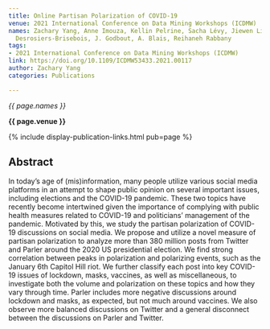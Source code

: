 ```yaml
---
title: Online Partisan Polarization of COVID-19
venue: 2021 International Conference on Data Mining Workshops (ICDMW)
names: Zachary Yang, Anne Imouza, Kellin Pelrine, Sacha Lévy, Jiewen Liu, Gabrielle
  Desrosiers-Brisebois, J. Godbout, A. Blais, Reihaneh Rabbany
tags:
- 2021 International Conference on Data Mining Workshops (ICDMW)
link: https://doi.org/10.1109/ICDMW53433.2021.00117
author: Zachary Yang
categories: Publications

---
```


*{{ page.names }}*

**{{ page.venue }}**

{% include display-publication-links.html pub=page %}

## Abstract

In today’s age of (mis)information, many people utilize various social media platforms in an attempt to shape public opinion on several important issues, including elections and the COVID-19 pandemic. These two topics have recently become intertwined given the importance of complying with public health measures related to COVID-19 and politicians’ management of the pandemic. Motivated by this, we study the partisan polarization of COVID-19 discussions on social media. We propose and utilize a novel measure of partisan polarization to analyze more than 380 million posts from Twitter and Parler around the 2020 US presidential election. We find strong correlation between peaks in polarization and polarizing events, such as the January 6th Capitol Hill riot. We further classify each post into key COVID-19 issues of lockdown, masks, vaccines, as well as miscellaneous, to investigate both the volume and polarization on these topics and how they vary through time. Parler includes more negative discussions around lockdown and masks, as expected, but not much around vaccines. We also observe more balanced discussions on Twitter and a general disconnect between the discussions on Parler and Twitter.